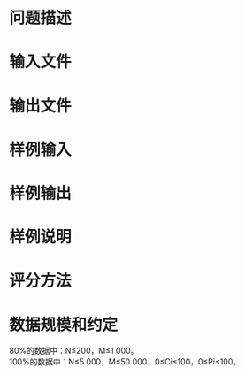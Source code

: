 

# 问题描述



# 输入文件



# 输出文件



# 样例输入



# 样例输出



# 样例说明



# 评分方法



# 数据规模和约定


<p>
80%的数据中：N≤200，M≤1 000。 <br/>
100%的数据中：N≤5 000，M≤50 000，0≤Ci≤100，0≤Pi≤100。
</p>
